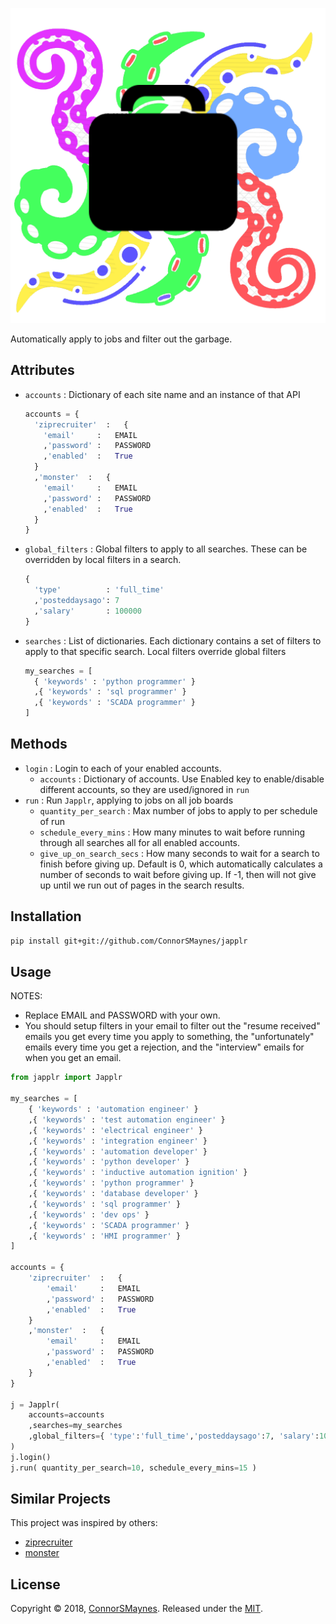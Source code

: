 

<p align="left">
<img src="https://github.com/ConnorSMaynes/japplr/blob/master/japplr/logo.png" alt="Japplr Auto Job Applier" >
</p>

Automatically apply to jobs and filter out the garbage.

## Attributes

- `accounts` : Dictionary of each site name and an instance of that API
    ```python
    accounts = {
      'ziprecruiter'  :   {
        'email'     :   EMAIL
        ,'password' :   PASSWORD
        ,'enabled'  :   True
      }
      ,'monster'  :   {
        'email'     :   EMAIL
        ,'password' :   PASSWORD
        ,'enabled'  :   True
      }
    }
    ```
- `global_filters` : Global filters to apply to all searches. These can be overridden by local filters in a search.
  ```python
  { 
    'type'          : 'full_time'
    ,'posteddaysago': 7
    ,'salary'       : 100000
  }  
  ```
- `searches` : List of dictionaries. Each dictionary contains a set of filters to apply to that specific search. Local filters override global filters
  ```python
  my_searches = [
    { 'keywords' : 'python programmer' }
    ,{ 'keywords' : 'sql programmer' }
    ,{ 'keywords' : 'SCADA programmer' }
  ]
  ```
  
## Methods

- `login` : Login to each of your enabled accounts.
  - `accounts` : Dictionary of accounts. Use Enabled key to enable/disable different accounts, so they are used/ignored in `run`
- `run` : Run `Japplr`, applying to jobs on all job boards
  - `quantity_per_search` : Max number of jobs to apply to per schedule of run
  - `schedule_every_mins` : How many minutes to wait before running through all searches all for all enabled accounts.
  - `give_up_on_search_secs` : How many seconds to wait for a search to finish before giving up. Default is 0, which automatically calculates a number of seconds to wait before giving up. If -1, then will not give up until we run out of pages in the search results.

## Installation

```bash
pip install git+git://github.com/ConnorSMaynes/japplr
```

## Usage

NOTES: 
- Replace EMAIL and PASSWORD with your own.
- You should setup filters in your email to filter out the "resume received" emails you get every time you apply to something, the "unfortunately" emails every time you get a rejection, and the "interview" emails for when you get an email.

```python
from japplr import Japplr

my_searches = [
	{ 'keywords' : 'automation engineer' }
	,{ 'keywords' : 'test automation engineer' }
	,{ 'keywords' : 'electrical engineer' }
	,{ 'keywords' : 'integration engineer' }
	,{ 'keywords' : 'automation developer' }
	,{ 'keywords' : 'python developer' }
	,{ 'keywords' : 'inductive automation ignition' }
	,{ 'keywords' : 'python programmer' }
	,{ 'keywords' : 'database developer' }
	,{ 'keywords' : 'sql programmer' }
	,{ 'keywords' : 'dev ops' }
	,{ 'keywords' : 'SCADA programmer' }
	,{ 'keywords' : 'HMI programmer' }
]

accounts = {
	'ziprecruiter'  :   {
		'email'     :   EMAIL
		,'password' :   PASSWORD
		,'enabled'  :   True
	}
	,'monster'  :   {
		'email'     :   EMAIL
		,'password' :   PASSWORD
		,'enabled'  :   True
	}
}

j = Japplr(
    accounts=accounts
    ,searches=my_searches
    ,global_filters={ 'type':'full_time','posteddaysago':7, 'salary':100000 }
)
j.login()
j.run( quantity_per_search=10, schedule_every_mins=15 )
```

## Similar Projects

This project was inspired by others:
- [ziprecruiter](https://github.com/ConnorSMaynes/ziprecruiter)
- [monster](https://github.com/ConnorSMaynes/monster)

## License

Copyright © 2018, [ConnorSMaynes](https://github.com/ConnorSMaynes). Released under the [MIT](https://github.com/ConnorSMaynes/japplr/blob/master/LICENSE.txt).
